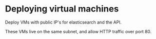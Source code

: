 # Deploying virtual machines

Deploy VMs with public IP's for elasticsearch and the API.

These VMs live on the same subnet, and allow HTTP traffic over port 80.
